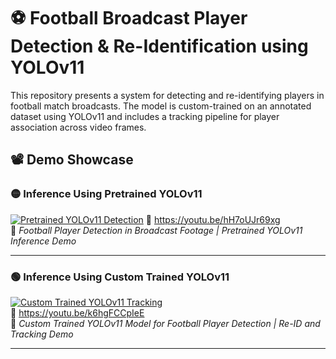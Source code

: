# ⚽ Football Broadcast Player Detection & Re-Identification using YOLOv11

This repository presents a system for detecting and re-identifying players in football match broadcasts. The model is custom-trained on an annotated dataset using YOLOv11 and includes a tracking pipeline for player association across video frames.

## 📽️ Demo Showcase

### 🟡 Inference Using Pretrained YOLOv11
[![Pretrained YOLOv11 Detection](https://img.youtube.com/vi/hH7oUJr69xg/maxresdefault.jpg)](https://youtu.be/hH7oUJr69xg)
🔗 https://youtu.be/hH7oUJr69xg  
📌 *Football Player Detection in Broadcast Footage | Pretrained YOLOv11 Inference Demo*

---

### 🟢 Inference Using Custom Trained YOLOv11
[![Custom Trained YOLOv11 Tracking](https://img.youtube.com/vi/k6hgFCCpIeE/maxresdefault.jpg)](https://youtu.be/k6hgFCCpIeE)  
🔗 https://youtu.be/k6hgFCCpIeE  
📌 *Custom Trained YOLOv11 Model for Football Player Detection | Re-ID and Tracking Demo*

---
